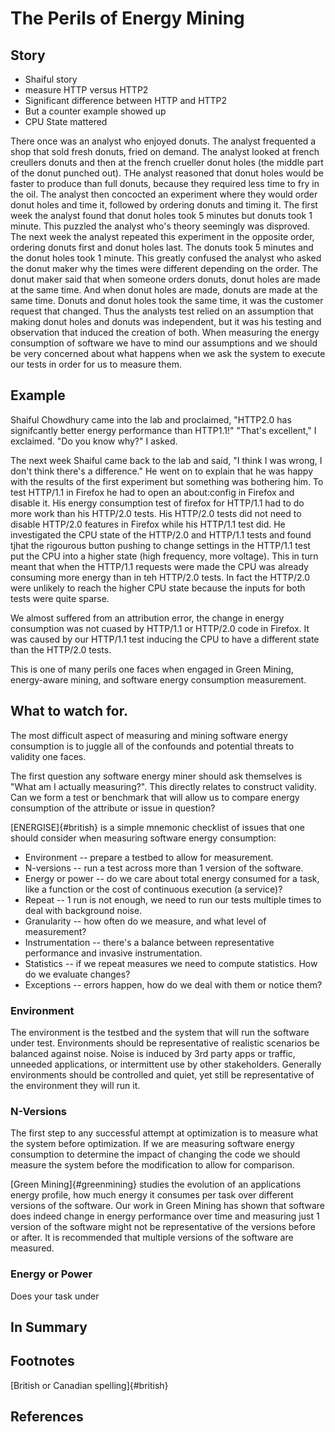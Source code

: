 # The Perils of Energy Mining

## Story

- Shaiful story
- measure HTTP versus HTTP2
- Significant difference between HTTP and HTTP2
- But a counter example showed up
- CPU State mattered

There once was an analyst who enjoyed donuts. The analyst frequented a
shop that sold fresh donuts, fried on demand.  The analyst looked at
french creullers donuts and then at the french crueller donut holes
(the middle part of the donut punched out).  THe analyst reasoned that
donut holes would be faster to produce than full donuts, because they
required less time to fry in the oil.  The analyst then concocted an
experiment where they would order donut holes and time it, followed by
ordering donuts and timing it.  The first week the analyst found that
donut holes took 5 minutes but donuts took 1 minute. This puzzled the
analyst who's theory seemingly was disproved.  The next week the
analyst repeated this experiment in the opposite order, ordering
donuts first and donut holes last. The donuts took 5 minutes and the
donut holes took 1 minute.  This greatly confused the analyst who
asked the donut maker why the times were different depending on the
order. The donut maker said that when someone orders donuts, donut
holes are made at the same time. And when donut holes are made, donuts
are made at the same time. Donuts and donut holes took the same time,
it was the customer request that changed.  Thus the analysts test
relied on an assumption that making donut holes and donuts was
independent, but it was his testing and observation that induced the
creation of both.  When measuring the energy consumption of software
we have to mind our assumptions and we should be very concerned about
what happens when we ask the system to execute our tests in order for
us to measure them.

## Example

Shaiful Chowdhury came into the lab and proclaimed, "HTTP2.0 has
signifcantly better energy performance than HTTP1.1!"  "That's
excellent," I exclaimed. "Do you know why?" I asked.

The next week Shaiful came back to the lab and said, "I think I was
wrong, I don't think there's a difference."  He went on to explain
that he was happy with the results of the first experiment but
something was bothering him.  To test HTTP/1.1 in Firefox he had to
open an about:config in Firefox and disable it. His energy consumption
test of firefox for HTTP/1.1 had to do more work than his HTTP/2.0
tests. His HTTP/2.0 tests did not need to disable HTTP/2.0 features in
Firefox while his HTTP/1.1 test did. He investigated the CPU state of
the HTTP/2.0 and HTTP/1.1 tests and found tjhat the rigourous button
pushing to change settings in the HTTP/1.1 test put the CPU into a
higher state (high frequency, more voltage).  This in turn meant that
when the HTTP/1.1 requests were made the CPU was already consuming
more energy than in teh HTTP/2.0 tests.  In fact the HTTP/2.0 were
unlikely to reach the higher CPU state because the inputs for both
tests were quite sparse.

<!-- describe solution -->

We almost suffered from an attribution error, the change in energy
consumption was not cuased by HTTP/1.1 or HTTP/2.0 code in Firefox.
It was caused by our HTTP/1.1 test inducing the CPU to have a
different state than the HTTP/2.0 tests.

This is one of many perils one faces when engaged in Green Mining,
energy-aware mining, and software energy consumption measurement.

## What to watch for.

The most difficult aspect of measuring and mining software energy
consumption is to juggle all of the confounds and potential threats to
validity one faces.

The first question any software energy miner should ask themselves is
"What am I actually measuring?".  This directly relates to construct
validity. Can we form a test or benchmark that will allow us to
compare energy consumption of the attribute or issue in question?

<!-- AH: Mention task under test -->


<!-- AH: using internal links as footnotes -->
[ENERGISE]{#british} is a simple mnemonic checklist of issues that one should
consider when measuring software energy consumption:

* Environment -- prepare a testbed to allow for measurement.
* N-versions -- run a test across more than 1 version of the software.
* Energy or power -- do we care about total energy consumed for a
  task, like a function
  or the cost of continuous execution (a service)?
* Repeat -- 1 run is not enough, we need to run our tests multiple
  times to deal with background noise.
* Granularity -- how often do we measure, and what level of measurement?
* Instrumentation -- there's a balance between representative
  performance and invasive instrumentation.
* Statistics -- if we repeat measures we need to compute
  statistics. How do we evaluate changes?
* Exceptions -- errors happen, how do we deal with them or notice them?

### Environment

The environment is the testbed and the system that will run the
software under test. Environments should be representative of
realistic scenarios be balanced against noise. Noise is induced by 3rd
party apps or traffic, unneeded applications, or intermittent use by
other stakeholders. Generally environments should be controlled and
quiet, yet still be representative of the environment they will run
it.

### N-Versions

The first step to any successful attempt at optimization is to measure
what the system before optimization. If we are measuring software
energy consumption to determine the impact of changing the code we
should measure the system before the modification to allow for
comparison.

[Green Mining]{#greenmining} studies the evolution of an applications
energy profile, how much energy it consumes per task over different
versions of the software. Our work in Green Mining has shown that
software does indeed change in energy performance over time and
measuring just 1 version of the software might not be representative
of the versions before or after. It is recommended that multiple
versions of the software are measured.

### Energy or Power

Does your task under


## In Summary
 
 
## Footnotes

[British or Canadian spelling]{#british}


## References



<!--
   
   * G for granularity
   * V for Versions  not all software reacts the same way
   * E for Equality of testing  make an even playing field for tests.
   * R for Repeat measurements
   * E for Errors, they occur, watch out.
   * O for 
   * L for
   
   * I
   * N
   * D
   * U
   * C
   * E
   
   * V for version
   * O for oracle order 
   * L for level playing field
   * T for tests
   * A for accuracy? or average
   * G for granularity
   * E for Exception
   
   * A Average/Accuracy
   * M multiple times/versions
   * P Prepare? 
   * E equality
   * R repeat
   * E Exception
   
   * E exception
   * N N-versions
   * E Environment
   * R repeat?
   * G Granularity
   * Y et again
   
   * G - granularity
   * R - Repeat
   * O - Oracle? Order?
   * V - version
   * E - Equality/Errors
   * L - level playing field
   
-->
